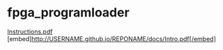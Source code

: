# fpga_programloader
[Instructions.pdf](http://USERNAME.github.io/REPONAME/docs/Intro.pdf)
[embed]http://USERNAME.github.io/REPONAME/docs/Intro.pdf[/embed]
